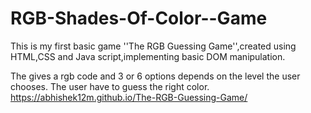 # RGB-Shades-Of-Color--Game
This is my first basic game ''The RGB Guessing Game'',created using HTML,CSS and Java script,implementing basic DOM manipulation.

The gives a rgb code and 3 or 6 options depends on the level the user chooses.
The user have to guess the right color.
https://abhishek12m.github.io/The-RGB-Guessing-Game/
